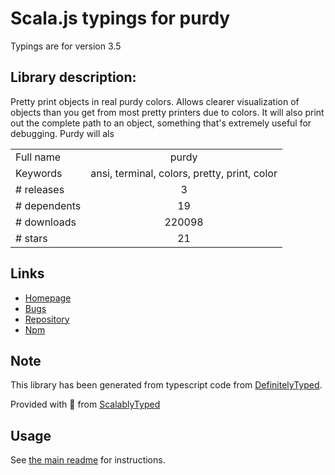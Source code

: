 
# Scala.js typings for purdy

Typings are for version 3.5

## Library description:
Pretty print objects in real purdy colors. Allows clearer visualization of objects than you get from most pretty printers due to colors. It will also print out the complete path to an object, something that's extremely useful for debugging. Purdy will als

|                    |                 |
| ------------------ | :-------------: |
| Full name          | purdy |
| Keywords           | ansi, terminal, colors, pretty, print, color |
| # releases         | 3 |
| # dependents       | 19 |
| # downloads        | 220098 |
| # stars            | 21 |

## Links
- [Homepage](https://github.com/danielb2/purdy.js)
- [Bugs](https://github.com/danielb2/purdy.js/issues)
- [Repository](https://github.com/danielb2/purdy.js)
- [Npm](https://www.npmjs.com/package/purdy)
    


## Note
This library has been generated from typescript code from [DefinitelyTyped](https://definitelytyped.org).

Provided with :purple_heart: from [ScalablyTyped](https://github.com/oyvindberg/ScalablyTyped)

## Usage
See [the main readme](../../readme.md) for instructions.


